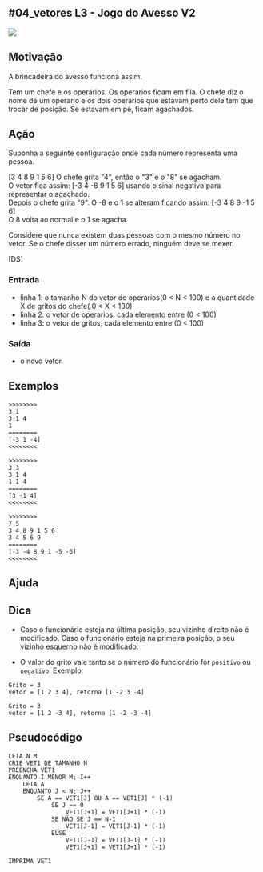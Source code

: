 ## #04_vetores L3 - Jogo do Avesso V2


![](__capa.jpg)

## Motivação

A brincadeira do avesso funciona assim.

Tem um chefe e os operários. Os operarios ficam em fila. O chefe diz o nome de um operario e os dois operários que estavam perto dele tem que trocar de posição. Se estavam em pé, ficam agachados.

## Ação

Suponha a seguinte configuração onde cada número representa uma pessoa.

\[3 4 8 9 1 5 6\] O chefe grita "4", então o "3" e o "8" se agacham.  
O vetor fica assim: \[-3 4 -8 9 1 5 6\] usando o sinal negativo para representar o agachado.  
Depois o chefe grita "9". O -8 e o 1 se alteram ficando assim: \[-3 4 8 9 -1 5 6\]  
O 8 volta ao normal e o 1 se agacha.

Considere que nunca existem duas pessoas com o mesmo número no vetor. Se o chefe disser um número errado, ninguém deve se mexer.

\[DS\]

### Entrada

*   linha 1: o tamanho N do vetor de operarios(0 < N < 100) e a quantidade X de gritos do chefe( 0 < X < 100)
*   linha 2: o vetor de operarios, cada elemento entre (0 < 100)
*   linha 3: o vetor de gritos, cada elemento entre (0 < 100)

### Saída
- o novo vetor.

## Exemplos

```
>>>>>>>>
3 1
3 1 4
1
========
[-3 1 -4]
<<<<<<<<

>>>>>>>>
3 3
3 1 4
1 1 4
========
[3 -1 4]
<<<<<<<<

>>>>>>>>
7 5
3 4 8 9 1 5 6
3 4 5 6 9
========
[-3 -4 8 9 1 -5 -6]
<<<<<<<<
```


## Ajuda


## Dica

- Caso o funcionário esteja na última posição, seu vizinho direito não é modificado. Caso o funcionário esteja na primeira posição, o seu vizinho esquerno não é modificado.

- O valor do grito vale tanto se o número do funcionário for `positivo` ou `negativo`. Exemplo:
```
Grito = 3
vetor = [1 2 3 4], retorna [1 -2 3 -4] 
```            
```
Grito = 3
vetor = [1 2 -3 4], retorna [1 -2 -3 -4] 
```

## Pseudocódigo 

```
LEIA N M
CRIE VET1 DE TAMANHO N
PREENCHA VET1 
ENQUANTO I MENOR M; I++
	LEIA A
	ENQUANTO J < N; J++
		SE A == VET1[J] OU A == VET1[J] * (-1)
			SE J == 0
				VET1[J+1] = VET1[J+1] * (-1)
			SE NÃO SE J == N-1
				VET1[J-1] = VET1[J-1] * (-1)
			ELSE 
				VET1[J-1] = VET1[J-1] * (-1)
				VET1[J+1] = VET1[J+1] * (-1)

IMPRIMA VET1
```

